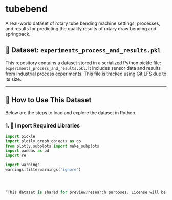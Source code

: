 # tubebend
A real-world dataset of rotary tube bending machine settings, processes, and results for predicting the quality results of rotary draw bending and springback.



## 📄 Dataset: `experiments_process_and_results.pkl`

This repository contains a dataset stored in a serialized Python pickle file: `experiments_process_and_results.pkl`. It includes sensor data and results from industrial process experiments. This file is tracked using [Git LFS](https://git-lfs.com/) due to its size.

---

## 🧪 How to Use This Dataset

Below are the steps to load and explore the dataset in Python.

### 1. 🧰 Import Required Libraries

```python
import pickle
import plotly.graph_objects as go
from plotly.subplots import make_subplots
import pandas as pd
import re

import warnings
warnings.filterwarnings('ignore')




“This dataset is shared for preview/research purposes. License will be added later.”
